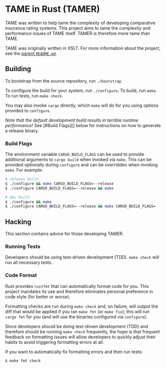 <!---
  Copyright (C) 2014-2019 Ryan Specialty Group, LLC.

  Permission is granted to copy, distribute and/or modify this
  document under the terms of the GNU Free Documentation License,
  Version 1.3 or any later version published by the Free Software
  Foundation; with no Invariant Sections, no Front-Cover Texts, and no
  Back-Cover Texts.  A copy of the license is included the file
  COPYING.FDL.
-->
TAME in Rust (TAMER)
====================
TAME was written to help tame the complexity of developing comparative
insurance rating systems.  This project aims to tame the complexity and
performance issues of TAME itself.  TAMER is therefore more tame than TAME.

TAME was originally written in XSLT.  For more information about the
project, see the [parent `README.md`](../README.md).


## Building
To bootstrap from the source repository, run `./bootstrap`.

To configure the build for your system, run `./configure`.  To build, run
`make`.  To run tests, run `make check`.

You may also invoke `cargo` directly, which `make` will do for you using
options provided to `configure`.

*Note that the default development build results in terrible runtime
performance!*  See [#Build Flags][] below for instructions on how to
generate a release binary.


### Build Flags
The environment variable `CARGO_BUILD_FLAGS` can be used to provide
additional arguments to `cargo build` when invoked via `make`.  This can be
provided optionally during `configure` and can be overridden when invoking
`make`.  For example:

```sh
# release build
$ ./configure && make CARGO_BUILD_FLAGS=--release
$ ./configure CARGO_BUILD_FLAGS=--release && make

# dev build
$ ./configure && make
$ ./configure CARGO_BUILD_FLAGS=--release && make CARGO_BUILD_FLAGS=
```


## Hacking
This section contains advice for those developing TAMER.


### Running Tests
Developers should be using test-driven development (TDD).  `make check` will
run all necessary tests.


### Code Format
Rust provides `rustfmt` that can automatically format code for you.  This
project mandates its use and therefore eliminates personal preference in
code style (for better or worse).

Formatting checks are run during `make check` and, on failure, will output
the diff that would be applied if you ran `make fmt` (or `make fix`); this
will run `cargo fmt` for you (and will use the binaries configured via
`configure`).

Since developers should be doing test-driven development (TDD) and therefore
should be running `make check` frequently, the hope is that frequent
feedback on formatting issues will allow developers to quickly adjust their
habits to avoid triggering formatting errors at all.

If you want to automatically fix formatting errors and then run tests:

```sh
$ make fmt check
```
